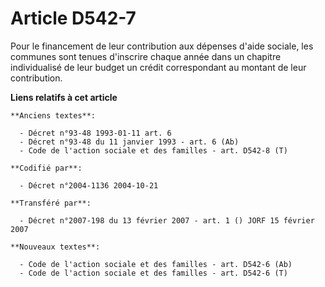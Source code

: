 # Article D542-7

Pour le financement de leur contribution aux dépenses d'aide sociale, les communes sont tenues d'inscrire chaque année dans
un chapitre individualisé de leur budget un crédit correspondant au montant de leur contribution.

**Liens relatifs à cet article**

	**Anciens textes**:

	  - Décret n°93-48 1993-01-11 art. 6
	  - Décret n°93-48 du 11 janvier 1993 - art. 6 (Ab)
	  - Code de l'action sociale et des familles - art. D542-8 (T)

	**Codifié par**:

	  - Décret n°2004-1136 2004-10-21

	**Transféré par**:

	  - Décret n°2007-198 du 13 février 2007 - art. 1 () JORF 15 février 2007

	**Nouveaux textes**:

	  - Code de l'action sociale et des familles - art. D542-6 (Ab)
	  - Code de l'action sociale et des familles - art. D542-6 (T)
